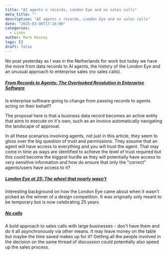 ```yaml
---
title: "AI agents v records, London Eye and no sales calls"
meta_title: ""
description: "AI agents v records, London Eye and no sales calls"
date: "2025-03-06T17:16:00"
categories:
  - Links
author: Mark Rainey
tags: []
draft: false
---
```

No post yesterday as I was in the Netherlands for work but today we have the move from data records to AI agents, the history of the London Eye and an unusual approach to enterprise sales (no sales calls). 

##### [From Records to Agents: The Overlooked Revolution in Enterprise Software](https://sperand.io/posts/the-future-of-enterprise-software/)

Is enterprise software going to change from passing records to agents acting on their behalf? 

The proposal here is that a business data record becomes an active entity that aims to execute on it's own, such as an invoice automatically navigating the landscape of approval. 

In all these scenarios involving agents, not just in this article, they seem to gloss over the big question of trust and permissions. They assume that an agent will have access to everything and you will trust the agent. That may come in time as ways are identified to achieve the level of trust required but this could become the biggest hurdle as they will potentially have access to very sensitive information and how do ensure that only the "correct" agents/users have access to it?


##### [London Eye at 25: The wheel that nearly wasn't](https://www.bbc.co.uk/news/articles/c62x8x8r49eo)

Interesting background on how the London Eye came about when it wasn't picked as the winner of a design competition. It was originally only meant to be temporary but is now celebrating 25 years.


##### [No calls](https://keygen.sh/blog/no-calls/)

A bold approach to sales calls with large businesses - don't have them and do it all asynchronously via other means. It may leave money on the table but maybe the time saved makes up for it? Getting all the people involved in the decision on the same thread of discussion could potentially also speed up the sales process.



